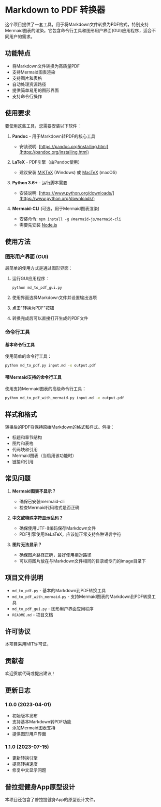 # Markdown to PDF 转换器

这个项目提供了一套工具，用于将Markdown文件转换为PDF格式，特别支持Mermaid图表的渲染。它包含命令行工具和图形用户界面(GUI)应用程序，适合不同用户的需求。

## 功能特点

- 将Markdown文件转换为高质量PDF
- 支持Mermaid图表渲染
- 支持图片和表格
- 自动处理资源路径
- 提供简单易用的图形界面
- 支持命令行操作

## 使用要求

要使用这些工具，您需要安装以下软件：

1. **Pandoc** - 用于Markdown转PDF的核心工具
   - 安装说明: [https://pandoc.org/installing.html](https://pandoc.org/installing.html)

2. **LaTeX** - PDF引擎（由Pandoc使用）
   - 建议安装 [MiKTeX](https://miktex.org/download) (Windows) 或 [MacTeX](https://www.tug.org/mactex/) (macOS)

3. **Python 3.6+** - 运行脚本需要
   - 安装说明: [https://www.python.org/downloads/](https://www.python.org/downloads/)

4. **Mermaid-CLI** (可选，用于Mermaid图表渲染)
   - 安装命令: `npm install -g @mermaid-js/mermaid-cli`
   - 需要先安装 [Node.js](https://nodejs.org/)

## 使用方法

### 图形用户界面 (GUI)

最简单的使用方式是通过图形界面：

1. 运行GUI应用程序：
   ```bash
   python md_to_pdf_gui.py
   ```

2. 使用界面选择Markdown文件并设置输出选项
3. 点击"转换为PDF"按钮
4. 转换完成后可以直接打开生成的PDF文件

### 命令行工具

#### 基本命令行工具

使用简单的命令行工具：

```bash
python md_to_pdf.py input.md -o output.pdf
```

#### 带Mermaid支持的命令行工具

使用支持Mermaid图表的高级命令行工具：

```bash
python md_to_pdf_with_mermaid.py input.md -o output.pdf
```

## 样式和格式

转换后的PDF将保持原始Markdown的格式和样式。包括：

- 标题和章节结构
- 图片和表格
- 代码块和引用
- Mermaid图表（当启用该功能时）
- 链接和引用

## 常见问题

1. **Mermaid图表不显示？**
   - 确保已安装mermaid-cli
   - 检查Mermaid代码格式是否正确

2. **中文或特殊字符显示乱码？**
   - 确保使用UTF-8编码保存Markdown文件
   - PDF引擎使用XeLaTeX，应该能正常支持各种语言字符

3. **图片无法显示？**
   - 确保图片路径正确，最好使用相对路径
   - 可以将图片放在与Markdown文件相同的目录或专门的image目录下

## 项目文件说明

- `md_to_pdf.py` - 基本的Markdown到PDF转换工具
- `md_to_pdf_with_mermaid.py` - 支持Mermaid图表的Markdown到PDF转换工具
- `md_to_pdf_gui.py` - 图形用户界面应用程序
- `README.md` - 项目文档

## 许可协议

本项目采用MIT许可证。

## 贡献者

欢迎贡献代码或提出建议！

## 更新日志

### 1.0.0 (2023-04-01)
- 初始版本发布
- 支持基本Markdown转PDF功能
- 添加Mermaid图表支持
- 提供图形用户界面 
### 1.1.0 (2023-07-15)
- 更新转换引擎
- 提高转换速度
- 修复中文显示问题

## 普拉提健身App原型设计

本项目还包含了普拉提健身App的原型设计文件。
